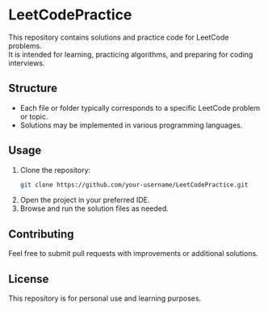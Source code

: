 # LeetCodePractice

This repository contains solutions and practice code for LeetCode problems.  
It is intended for learning, practicing algorithms, and preparing for coding interviews.

## Structure

- Each file or folder typically corresponds to a specific LeetCode problem or topic.
- Solutions may be implemented in various programming languages.

## Usage

1. Clone the repository:
   ```sh
   git clone https://github.com/your-username/LeetCodePractice.git
   ```
2. Open the project in your preferred IDE.
3. Browse and run the solution files as needed.

## Contributing

Feel free to submit pull requests with improvements or additional solutions.

## License

This repository is for personal use and learning purposes.
